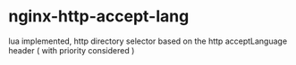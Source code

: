 nginx-http-accept-lang
======================

lua implemented, http directory selector based on the http acceptLanguage header ( with priority considered )
